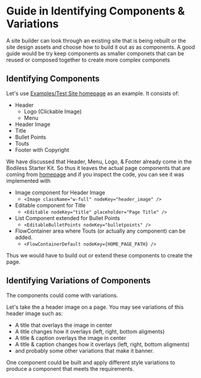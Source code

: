 # Guide in Identifying Components & Variations

A site builder can look through an existing site that is being rebuilt or the
site design assets and choose how to build it out as as components. A good guide
would be try keep components as smaller componets that can be reused or composed
together to create more complex componets

## Identifying Components

Let's use
[Examples/Test Site homepage](https://johnsonandjohnson.github.io/Bodiless-JS/#/About/GettingStarted?id=launch-the-test-site)
as an example. It consists of:

* Header
  * Logo (Clickable Image)
  * Menu
* Header Image
* Title
* Bullet Points
* Touts
* Footer with Copyright

We have discussed that Header, Menu, Logo, & Footer already come in the Bodiless Starter Kit.
So thus it leaves the actual page components that are coming from
[homepage](https://github.com/johnsonandjohnson/Bodiless-JS/blob/master/examples/test-site/src/data/pages/index.tsx)
and if you inspect the code, you can see it was implemented with

* Image component for Header Image
  * `<Image className="w-full" nodeKey="header_image" />`
* Editable component for Title
  * `<Editable nodeKey="title" placeholder="Page Title" />`
* List Component extended for Bullet Points
  * `<EditableBulletPoints nodeKey="bulletpoints" />`
* FlowContainer area where Touts (or actually any component) can be added.
  * `<FlowContainerDefault nodeKey={HOME_PAGE_PATH} />`

Thus we would have to build out or extend these components to create the page.

## Identifying Variations of Components

The components could come with variations.

Let's take the a header image on a page. You may see variations of this header
image such as:

* A title that overlays the image in center
* A title changes how it overlays (left, right, bottom aligments)
* A title & caption overlays the image in center
* A title & caption changes how it overlays (left, right, bottom aligments)
* and probably some other variations that make it banner.

One component could be built and apply different style variations to produce a
component that meets the requirements.
